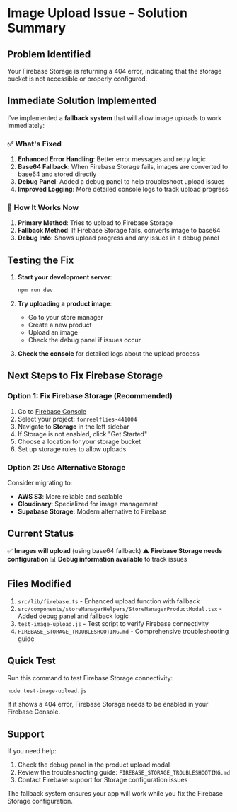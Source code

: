 # Image Upload Issue - Solution Summary

## Problem Identified
Your Firebase Storage is returning a 404 error, indicating that the storage bucket is not accessible or properly configured.

## Immediate Solution Implemented

I've implemented a **fallback system** that will allow image uploads to work immediately:

### ✅ What's Fixed
1. **Enhanced Error Handling**: Better error messages and retry logic
2. **Base64 Fallback**: When Firebase Storage fails, images are converted to base64 and stored directly
3. **Debug Panel**: Added a debug panel to help troubleshoot upload issues
4. **Improved Logging**: More detailed console logs to track upload progress

### 🔧 How It Works Now
1. **Primary Method**: Tries to upload to Firebase Storage
2. **Fallback Method**: If Firebase Storage fails, converts image to base64
3. **Debug Info**: Shows upload progress and any issues in a debug panel

## Testing the Fix

1. **Start your development server**:
   ```bash
   npm run dev
   ```

2. **Try uploading a product image**:
   - Go to your store manager
   - Create a new product
   - Upload an image
   - Check the debug panel if issues occur

3. **Check the console** for detailed logs about the upload process

## Next Steps to Fix Firebase Storage

### Option 1: Fix Firebase Storage (Recommended)
1. Go to [Firebase Console](https://console.firebase.google.com/)
2. Select your project: `forreelflies-441004`
3. Navigate to **Storage** in the left sidebar
4. If Storage is not enabled, click "Get Started"
5. Choose a location for your storage bucket
6. Set up storage rules to allow uploads

### Option 2: Use Alternative Storage
Consider migrating to:
- **AWS S3**: More reliable and scalable
- **Cloudinary**: Specialized for image management
- **Supabase Storage**: Modern alternative to Firebase

## Current Status

✅ **Images will upload** (using base64 fallback)
⚠️ **Firebase Storage needs configuration**
📊 **Debug information available** to track issues

## Files Modified

1. `src/lib/firebase.ts` - Enhanced upload function with fallback
2. `src/components/storeManagerHelpers/StoreManagerProductModal.tsx` - Added debug panel and fallback logic
3. `test-image-upload.js` - Test script to verify Firebase connectivity
4. `FIREBASE_STORAGE_TROUBLESHOOTING.md` - Comprehensive troubleshooting guide

## Quick Test

Run this command to test Firebase Storage connectivity:
```bash
node test-image-upload.js
```

If it shows a 404 error, Firebase Storage needs to be enabled in your Firebase Console.

## Support

If you need help:
1. Check the debug panel in the product upload modal
2. Review the troubleshooting guide: `FIREBASE_STORAGE_TROUBLESHOOTING.md`
3. Contact Firebase support for Storage configuration issues

The fallback system ensures your app will work while you fix the Firebase Storage configuration. 